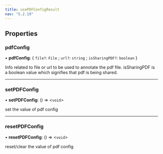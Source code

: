 ```yaml
---
title: usePDFConfigResult
nav: "5.2.19"
---
```


## Properties

### pdfConfig

• **pdfConfig**: { `file?`: `File` ; `url?`: `string` ; `isSharingPDF?`: `boolean` }

Info related to file or url to be used to annotate the pdf file. 
isSharingPDF is a boolean value which signifies that pdf is being shared.

___

### setPDFConfig

• **setPDFConfig**: () => <`void`\>

set the value of pdf config

___

### resetPDFConfig

• **resetPDFConfig**: () => <`void`\>

reset/clear the value of pdf config

